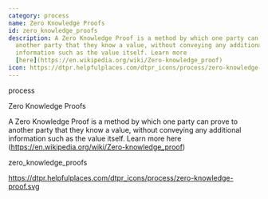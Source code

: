 ```yaml
---
category: process
name: Zero Knowledge Proofs
id: zero_knowledge_proofs
description: A Zero Knowledge Proof is a method by which one party can prove to
  another party that they know a value, without conveying any additional
  information such as the value itself. Learn more
  [here](https://en.wikipedia.org/wiki/Zero-knowledge_proof)
icon: https://dtpr.helpfulplaces.com/dtpr_icons/process/zero-knowledge-proof.svg
---
```

process

Zero Knowledge Proofs

A Zero Knowledge Proof is a method by which one party can prove to another party that they know a value, without conveying any additional information such as the value itself. Learn more here (https://en.wikipedia.org/wiki/Zero-knowledge_proof)

zero_knowledge_proofs

https://dtpr.helpfulplaces.com/dtpr_icons/process/zero-knowledge-proof.svg
